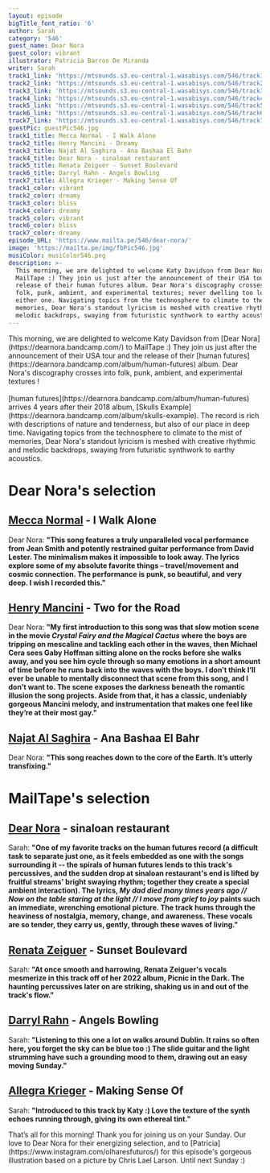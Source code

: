```yaml
---
layout: episode
bigTitle_font_ratio: '6'
author: Sarah
category: '546'
guest_name: Dear Nora
guest_color: vibrant
illustrator: Patricia Barros De Miranda
writer: Sarah
track1_link: 'https://mtsounds.s3.eu-central-1.wasabisys.com/546/track1.mp3'
track2_link: 'https://mtsounds.s3.eu-central-1.wasabisys.com/546/track2.mp3'
track3_link: 'https://mtsounds.s3.eu-central-1.wasabisys.com/546/track3.mp3'
track4_link: 'https://mtsounds.s3.eu-central-1.wasabisys.com/546/track4.mp3'
track5_link: 'https://mtsounds.s3.eu-central-1.wasabisys.com/546/track5.mp3'
track6_link: 'https://mtsounds.s3.eu-central-1.wasabisys.com/546/track6.mp3'
track7_link: 'https://mtsounds.s3.eu-central-1.wasabisys.com/546/track7.mp3'
guestPic: guestPic546.jpg
track1_title: Mecca Normal - I Walk Alone
track2_title: Henry Mancini - Dreamy
track3_title: Najat Al Saghira - Ana Bashaa El Bahr
track4_title: Dear Nora - sinaloan restaurant
track5_title: Renata Zeiguer - Sunset Boulevard
track6_title: Darryl Rahn - Angels Bowling
track7_title: Allegra Krieger - Making Sense Of
track1_color: vibrant
track2_color: dreamy
track3_color: bliss
track4_color: dreamy
track5_color: vibrant
track6_color: bliss
track7_color: dreamy
episode_URL: 'https://www.mailta.pe/546/dear-nora/'
image: 'https://mailta.pe/img/fbPic546.jpg'
musiColor: musiColor546.png
description: >-
  This morning, we are delighted to welcome Katy Davidson from Dear Nora to
  MailTape :) They join us just after the announcement of their USA tour and the
  release of their human futures album. Dear Nora's discography crosses into
  folk, punk, ambient, and experimental textures; never dwelling too long in
  either one. Navigating topics from the technosphere to climate to the mist of
  memories, Dear Nora's standout lyricism is meshed with creative rhythmic and
  melodic backdrops, swaying from futuristic synthwork to earthy acoustics.
---
```

<p id="introduction">
	This morning, we are delighted to welcome Katy Davidson from [Dear Nora](https://dearnora.bandcamp.com/) to MailTape :) They join us just after the announcement of their USA tour and the release of their [human futures](https://dearnora.bandcamp.com/album/human-futures) album. Dear Nora's discography crosses into folk, punk, ambient, and experimental textures !
	<br><br>
  [human futures](https://dearnora.bandcamp.com/album/human-futures) arrives 4 years after their 2018 album, [Skulls Example](https://dearnora.bandcamp.com/album/skulls-example). The record is rich with descriptions of nature and tenderness, but also of our place in deep time. Navigating topics from the technosphere to climate to the mist of memories, Dear Nora's standout lyricism is meshed with creative rhythmic and melodic backdrops, swaying from futuristic synthwork to earthy acoustics. 
</p>

# Dear Nora's selection

## [Mecca Normal](https://meccanormal.bandcamp.com/album/empathy-for-the-evil) - I Walk Alone

Dear Nora: **"**This song features a truly unparalleled vocal performance from Jean Smith and potently restrained guitar performance from David Lester. The minimalism makes it impossible to look away. The lyrics explore some of my absolute favorite things – travel/movement and cosmic connection. The performance is punk, so beautiful, and very deep. I wish I recorded this.**"**

## [Henry Mancini](https://www.henrymancini.com/) - Two for the Road

Dear Nora: **"**My first introduction to this song was that slow motion scene in the movie _Crystal Fairy and the Magical Cactus_ where the boys are tripping on mescaline and tackling each other in the waves, then Michael Cera sees Gaby Hoffman sitting alone on the rocks before she walks away, and you see him cycle through so many emotions in a short amount of time before he runs back into the waves with the boys. I don’t think I’ll ever be unable to mentally disconnect that scene from this song, and I don’t want to. The scene exposes the darkness beneath the romantic illusion the song projects. Aside from that, it has a classic, undeniably gorgeous Mancini melody, and instrumentation that makes one feel like they’re at their most gay.**"**

## [Najat Al Saghira](https://open.spotify.com/artist/00Kj91nF1l4o35fAtfDAjW) - Ana Bashaa El Bahr

Dear Nora: **"**This song reaches down to the core of the Earth. It’s utterly transfixing.**"**

# MailTape's selection

## [Dear Nora](https://dearnora.bandcamp.com/) - sinaloan restaurant
Sarah: **"**One of my favorite tracks on the human futures record (a difficult task to separate just one, as it feels embedded as one with the songs surrounding it -- the spirals of human futures lends to this track's percussives, and the sudden drop at sinaloan restaurant's end is lifted by fruitful streams' bright swaying rhythm; together they create a special ambient interaction). The lyrics, _My dad died many times years ago // Now on the table staring at the light // I move from grief to joy_ paints such an immediate, wrenching emotional picture. The track hums through the heaviness of nostalgia, memory, change, and awareness. These vocals are so tender, they carry us, gently, through these waves of living.**"**

## [Renata Zeiguer](https://www.renatazeiguer.com/) - Sunset Boulevard

Sarah: **"**At once smooth and harrowing, Renata Zeiguer's vocals mesmerize in this track off of her 2022 album, Picnic in the Dark. The haunting percussives later on are striking, shaking us in and out of the track's flow.**"**

## [Darryl Rahn](https://www.instagram.com/darrylrahnmusic/?hl=en) - Angels Bowling

Sarah: **"**Listening to this one a lot on walks around Dublin. It rains so often here, you forget the sky can be blue too :) The slide guitar and the light strumming have such a grounding mood to them, drawing out an easy moving Sunday.**"**

## [Allegra Krieger](https://allegrakrieger.bandcamp.com/) - Making Sense Of

Sarah: **"**Introduced to this track by Katy :) Love the texture of the synth echoes running through, giving its own ethereal tint.**"**

<p id="outroduction">That’s all for this morning! Thank you for joining us on your Sunday. Our love to Dear Nora for their energizing selection, and to [Patricia](https://www.instagram.com/olharesfuturos/) for this episode's gorgeous illustration based on a picture by Chris Lael Larson. Until next Sunday :)</p>
